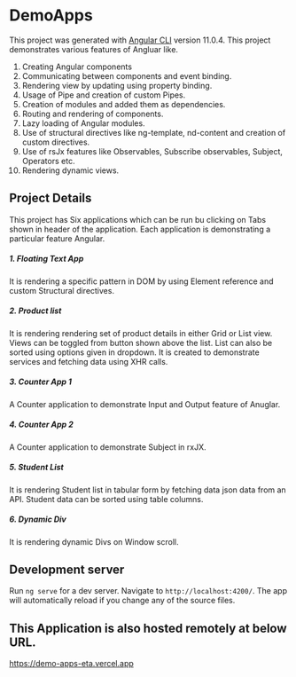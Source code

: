 # DemoApps

This project was generated with [Angular CLI](https://github.com/angular/angular-cli) version 11.0.4.
This project demonstrates various features of Angluar like.

1. Creating Angular components
2. Communicating between components and event binding.
3. Rendering view by updating using property binding.
4. Usage of Pipe and creation of custom Pipes.
5. Creation of modules and added them as dependencies.
6. Routing and rendering of components.
7. Lazy loading of Angular modules.
8. Use of structural directives like ng-template, nd-content and creation of custom directives.
9. Use of rsJx features like Observables, Subscribe observables, Subject, Operators etc.
10. Rendering dynamic views.

## Project Details
This project has Six applications which can be run bu clicking on Tabs shown in header of the application. Each application is demonstrating a particular feature Angular.

##### 1. Floating Text App
It is rendering a specific pattern in DOM by using Element reference and custom Structural directives.

##### 2. Product list
It is rendering rendering set of product details in either Grid or List view. Views can be toggled from button shown above the list. List can also be sorted using options given in dropdown.
It is created to demonstrate services and fetching data using XHR calls. 

##### 3. Counter App 1
A Counter application to demonstrate Input and Output feature of Anuglar.

##### 4. Counter App 2 
A Counter application to demonstrate Subject in rxJX.

##### 5. Student List 
It is rendering Student list in tabular form by fetching data json data from an API. Student data can be sorted using table columns. 

##### 6. Dynamic Div
It is rendering dynamic Divs on Window scroll.

## Development server

Run `ng serve` for a dev server. Navigate to `http://localhost:4200/`. The app will automatically reload if you change any of the source files.

## This Application is also hosted remotely at below URL.

https://demo-apps-eta.vercel.app

